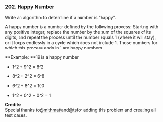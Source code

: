 ### 202. Happy Number

Write an algorithm to determine if a number is "happy".

A happy number is a number defined by the following process: Starting with any positive integer, replace the number by the sum of the squares of its digits, and repeat the process until the number equals 1 \(where it will stay\), or it loops endlessly in a cycle which does not include 1. Those numbers for which this process ends in 1 are happy numbers.

**Example: **19 is a happy number

* 1^2 + 9^2 = 8^2

* 8^2 + 2^2 = 6^8

* 6^2 + 8^2 = 100

* 1^2 + 0^2 + 0^2 = 1

**Credits:**  
Special thanks to[@mithmatt](https://leetcode.com/discuss/user/mithmatt)and[@ts](https://leetcode.com/discuss/user/ts)for adding this problem and creating all test cases.



